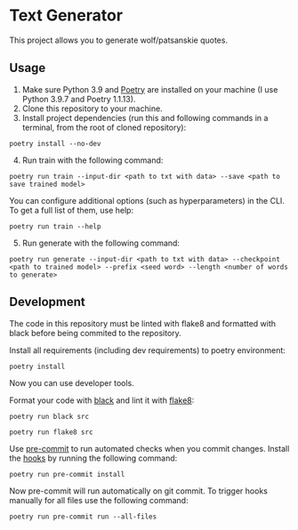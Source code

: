 # Text Generator
This project allows you to generate wolf/patsanskie quotes.

## Usage
1. Make sure Python 3.9 and [Poetry](https://python-poetry.org/docs/) are installed on your machine (I use Python 3.9.7 and Poetry 1.1.13).
2. Clone this repository to your machine.
3. Install project dependencies (run this and following commands in a terminal, from the root of cloned repository):
```
poetry install --no-dev
```
4. Run train with the following command:
```
poetry run train --input-dir <path to txt with data> --save <path to save trained model>
```
You can configure additional options (such as hyperparameters) in the CLI. To get a full list of them, use help:
```
poetry run train --help
```
5. Run generate with the following command:
```
poetry run generate --input-dir <path to txt with data> --checkpoint <path to trained model> --prefix <seed word> --length <number of words to generate>
```

## Development

The code in this repository must be linted with flake8 and formatted with black before being commited to the repository.

Install all requirements (including dev requirements) to poetry environment:
```
poetry install
```
Now you can use developer tools.

Format your code with [black](https://github.com/psf/black) and lint it with [flake8](https://github.com/PyCQA/flake8):
```
poetry run black src
```
```
poetry run flake8 src
```

Use [pre-commit](https://pre-commit.com/) to run automated checks when you commit changes.
Install the  [hooks](https://git-scm.com/book/en/v2/Customizing-Git-Git-Hooks) by running the following command:
```
poetry run pre-commit install
```
Now pre-commit will run automatically on git commit. To trigger hooks manually for all files use the following command:
```
poetry run pre-commit run --all-files
```
